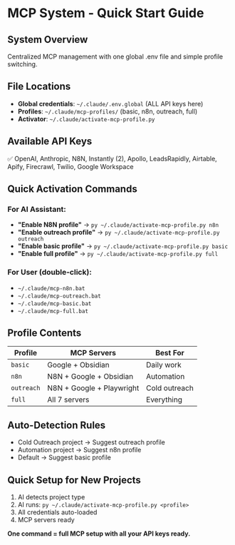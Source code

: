 # MCP System - Quick Start Guide

## System Overview
Centralized MCP management with one global .env file and simple profile switching.

## File Locations
- **Global credentials**: `~/.claude/.env.global` (ALL API keys here)
- **Profiles**: `~/.claude/mcp-profiles/` (basic, n8n, outreach, full)
- **Activator**: `~/.claude/activate-mcp-profile.py`

## Available API Keys
✅ OpenAI, Anthropic, N8N, Instantly (2), Apollo, LeadsRapidly, Airtable, Apify, Firecrawl, Twilio, Google Workspace

## Quick Activation Commands

### For AI Assistant:
- **"Enable N8N profile"** → `py ~/.claude/activate-mcp-profile.py n8n`
- **"Enable outreach profile"** → `py ~/.claude/activate-mcp-profile.py outreach`
- **"Enable basic profile"** → `py ~/.claude/activate-mcp-profile.py basic`
- **"Enable full profile"** → `py ~/.claude/activate-mcp-profile.py full`

### For User (double-click):
- `~/.claude/mcp-n8n.bat`
- `~/.claude/mcp-outreach.bat` 
- `~/.claude/mcp-basic.bat`
- `~/.claude/mcp-full.bat`

## Profile Contents
| Profile | MCP Servers | Best For |
|---------|-------------|----------|
| `basic` | Google + Obsidian | Daily work |
| `n8n` | N8N + Google + Obsidian | Automation |
| `outreach` | N8N + Google + Playwright | Cold outreach |
| `full` | All 7 servers | Everything |

## Auto-Detection Rules
- Cold Outreach project → Suggest outreach profile
- Automation project → Suggest n8n profile  
- Default → Suggest basic profile

## Quick Setup for New Projects
1. AI detects project type
2. AI runs: `py ~/.claude/activate-mcp-profile.py <profile>`
3. All credentials auto-loaded
4. MCP servers ready

**One command = full MCP setup with all your API keys ready.**